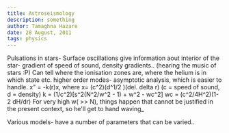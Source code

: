 ```yaml
---
title: Astroseismology
description: something
author: Tamaghna Hazare
date: 28 August, 2011
tags: physics
---
```


Pulsations in stars- Surface oscillations give information aout interior of the star- gradient of speed of sound, density gradients..
(hearing the music of stars :P)
Can tell where the ionisation zones are, where the helium is in which state etc.
higher order modes- asymptotic analysis, which is easier to handle.
x" = -k(r)x, where x= (c^2)(d^1/2 )(del. delta r) (c = speed of sound, d = density)
k = (1/c^2)[s^2(N^2/w^2 - 1) + w^2 - wc^2]  wc = (c^2/4H^2)(1- 2 dH/dr)
For very high w( >> N), things happen that cannot be justified in the present context, so he'll get to hand waving_

Various models- have a number of parameters that can be varied..
